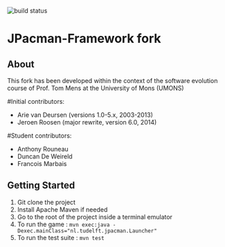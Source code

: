 ![build status](https://travis-ci.org/SERG-Delft/jpacman-framework.svg?branch=master)

JPacman-Framework fork
======================

About
-----

This fork has been developed within the context of the software evolution course of Prof. Tom Mens at the University
of Mons (UMONS)


#Initial contributors:

*	Arie van Deursen (versions 1.0-5.x, 2003-2013)
*	Jeroen Roosen (major rewrite, version 6.0, 2014)

#Student contributors:

*   Anthony Rouneau
*   Duncan De Weireld
*   Francois Marbais


Getting Started
---------------

1. Git clone the project
2. Install Apache Maven if needed
3. Go to the root of the project inside a terminal emulator
4. To run the game : `mvn exec:java -Dexec.mainClass="nl.tudelft.jpacman.Launcher"`
4. To run the test suite : `mvn test`
	 
